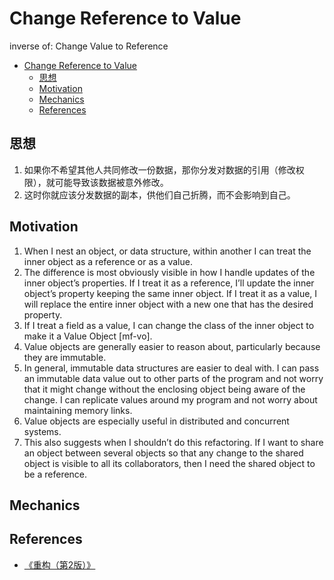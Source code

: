 # Change Reference to Value

inverse of: Change Value to Reference


<!-- TOC -->

- [Change Reference to Value](#change-reference-to-value)
    - [思想](#思想)
    - [Motivation](#motivation)
    - [Mechanics](#mechanics)
    - [References](#references)

<!-- /TOC -->


## 思想
1. 如果你不希望其他人共同修改一份数据，那你分发对数据的引用（修改权限），就可能导致该数据被意外修改。
2. 这时你就应该分发数据的副本，供他们自己折腾，而不会影响到自己。


## Motivation
1. When I nest an object, or data structure, within another I can treat the inner object as a reference or as a value. 
2. The difference is most obviously visible in how I handle updates of the inner object’s properties. If I treat it as a reference, I’ll update the inner object’s property keeping the same inner object. If I treat it as a value, I will replace the entire inner object with a new one that has the desired property. 
3. If I treat a field as a value, I can change the class of the inner object to make it a Value Object [mf­-vo].
4. Value objects are generally easier to reason about, particularly because they are immutable. 
5. In general, immutable data structures are easier to deal with. I can pass an immutable data value out to other parts of the program and not worry that it might change without the enclosing object being aware of the change. I can replicate values around my program and not worry about maintaining memory links. 
6. Value objects are especially useful in distributed and concurrent systems. 
7. This also suggests when I shouldn’t do this refactoring. If I want to share an object between several objects so that any change to the shared object is visible to all its collaborators, then I need the shared object to be a reference.


## Mechanics


## References
* [《重构（第2版）》](https://book.douban.com/subject/33400354/)
